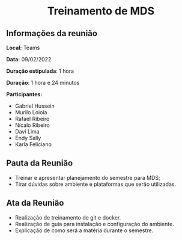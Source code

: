 <h1 style="text-align: center">Treinamento de MDS</h1>

## Informações da reunião

**Local:** Teams

**Data:** 09/02/2022

**Duração estipulada**: 1 hora

**Duração**: 1 hora e 24 minutos

**Participantes:**
* Gabriel Hussein 
* Murilo Loiola
* Rafael Ribeiro
* Nícalo Ribeiro
* Davi Lima
* Endy Sally
* Karla Feliciano

## Pauta da Reunião

* Treinar e apresentar planejamento do semestre para MDS;
* Tirar dúvidas sobre ambiente e plataformas que serão utilizadas.

## Ata da Reunião

* Realização de treinamento de git e docker.
* Realização de guia para instalação e configuração do ambiente.
* Explicação de como será a matéria durante o semestre.